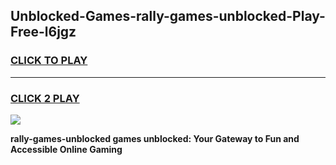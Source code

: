 
## Unblocked-Games-rally-games-unblocked-Play-Free-l6jgz
<h3>
<a href="https://premium76.site?title=rally-games-unblocked&ref=18A">CLICK TO PLAY</a></h3>
<hr>

<h3>
<a href="https://premium76.site?title=rally-games-unblocked&ref=18A">CLICK 2 PLAY</a>
  
</h3>

<a href="https://premium76.site?title=rally-games-unblocked&ref=18A"><img src="https://clearcache.store/games.png"></a>


**rally-games-unblocked games unblocked: Your Gateway to Fun and Accessible Online Gaming**
